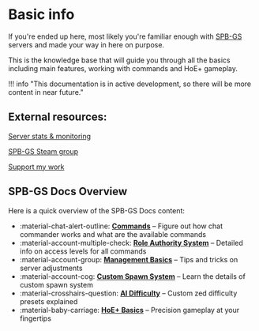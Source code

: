# Basic info

If you're ended up here, most likely you're familiar enough with [SPB-GS](https://steamcommunity.com/groups/SPB-GS) servers and made your way in here on purpose.

This is the knowledge base that will guide you through all the basics including main features, working with commands and HoE+ gameplay.

!!! info "This documentation is in active development, so there will be more content in near future."

## External resources:

[Server stats & monitoring](http://stats.eyesdeep.blue)

[SPB-GS Steam group](https://steamcommunity.com/groups/SPB-GS)

[Support my work](https://boosty.to/ghost_neverbloom)

## SPB-GS Docs Overview

Here is a quick overview of the SPB-GS Docs content:

<div class="grid cards" markdown>

- :material-chat-alert-outline: __[Commands]__ – Figure out how chat commander works and what are the available commands
- :material-account-multiple-check: __[Role Authority System]__ – Detailed info on access levels for all commands
- :material-account-group: __[Management Basics]__ – Tips and tricks on server adjustments
- :material-account-cog: __[Custom Spawn System]__ – Learn the details of custom spawn system
- :material-crosshairs-question: __[AI Difficulty]__ – Custom zed difficulty presets explained
- :material-baby-carriage: __[HoE+ Basics]__ – Precision gameplay at your fingertips

</div>

  [Commands]: commands.md
  [Role Authority System]: authoritylevels.md
  [Management Basics]: managementbasics.md
  [Custom Spawn System]: customspawns.md
  [AI Difficulty]: aidifficulty.md
  [HoE+ Basics]: hoeplus.md